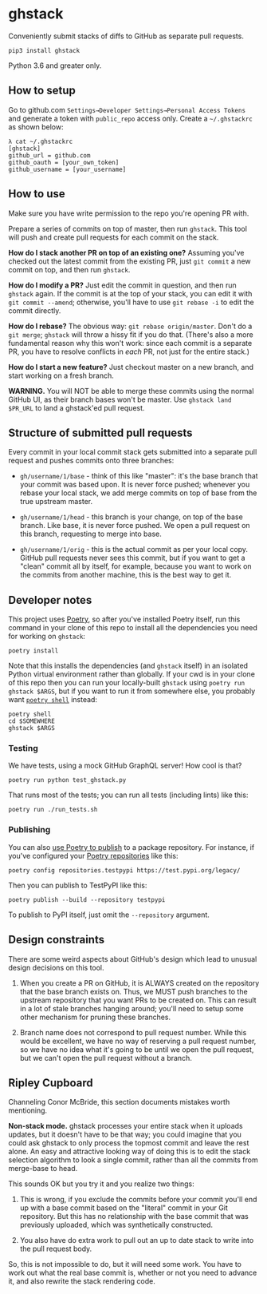 # ghstack

Conveniently submit stacks of diffs to GitHub as separate pull requests.

```
pip3 install ghstack
```

Python 3.6 and greater only.

## How to setup

Go to github.com `Settings→Developer Settings→Personal Access Tokens` and
generate a token with `public_repo` access only.
Create a `~/.ghstackrc` as shown below:
```
λ cat ~/.ghstackrc
[ghstack]
github_url = github.com
github_oauth = [your_own_token]
github_username = [your_username]
```

## How to use

Make sure you have write permission to the repo you're opening PR with.

Prepare a series of commits on top of master, then run `ghstack`.  This
tool will push and create pull requests for each commit on the stack.

**How do I stack another PR on top of an existing one?** Assuming
you've checked out the latest commit from the existing PR, just
`git commit` a new commit on top, and then run `ghstack`.

**How do I modify a PR?**  Just edit the commit in question, and then
run `ghstack` again.  If the commit is at the top of your stack,
you can edit it with `git commit --amend`; otherwise, you'll have
to use `git rebase -i` to edit the commit directly.

**How do I rebase?**  The obvious way: `git rebase origin/master`.
Don't do a `git merge`; `ghstack` will throw a hissy fit if you
do that.  (There's also a more fundamental reason why this
won't work: since each commit is a separate PR, you have to
resolve conflicts in *each* PR, not just for the entire stack.)

**How do I start a new feature?**  Just checkout master on a new
branch, and start working on a fresh branch.

**WARNING.**  You will NOT be able to merge these commits using the
normal GitHub UI, as their branch bases won't be master.  Use
`ghstack land $PR_URL` to land a ghstack'ed pull request.

## Structure of submitted pull requests

Every commit in your local commit stack gets submitted into a separate
pull request and pushes commits onto three branches:

* `gh/username/1/base` - think of this like "master": it's the base
  branch that your commit was based upon.  It is never force pushed;
  whenever you rebase your local stack, we add merge commits on top of
  base from the true upstream master.

* `gh/username/1/head` - this branch is your change, on top of the base
  branch.  Like base, it is never force pushed.  We open a pull request
  on this branch, requesting to merge into base.

* `gh/username/1/orig` - this is the actual commit as per your local
  copy.  GitHub pull requests never sees this commit, but if you want
  to get a "clean" commit all by itself, for example, because you
  want to work on the commits from another machine, this is the best way
  to get it.

## Developer notes

This project uses [Poetry](https://python-poetry.org/docs/#installation), so
after you've installed Poetry itself, run this command in your clone of this
repo to install all the dependencies you need for working on `ghstack`:
```
poetry install
```
Note that this installs the dependencies (and `ghstack` itself) in an isolated
Python virtual environment rather than globally. If your cwd is in your clone of
this repo then you can run your locally-built `ghstack` using `poetry run
ghstack $ARGS`, but if you want to run it from somewhere else, you probably want
[`poetry shell`](https://python-poetry.org/docs/cli/#shell) instead:
```
poetry shell
cd $SOMEWHERE
ghstack $ARGS
```

### Testing

We have tests, using a mock GitHub GraphQL server!  How cool is that?
```
poetry run python test_ghstack.py
```
That runs most of the tests; you can run all tests (including lints) like this:
```
poetry run ./run_tests.sh
```

### Publishing

You can also [use Poetry to
publish](https://python-poetry.org/docs/cli/#publish) to a package repository.
For instance, if you've configured your [Poetry
repositories](https://python-poetry.org/docs/repositories/) like this:
```
poetry config repositories.testpypi https://test.pypi.org/legacy/
```
Then you can publish to TestPyPI like this:
```
poetry publish --build --repository testpypi
```
To publish to PyPI itself, just omit the `--repository` argument.

## Design constraints

There are some weird aspects about GitHub's design which lead to unusual
design decisions on this tool.

1. When you create a PR on GitHub, it is ALWAYS created on the
   repository that the base branch exists on.  Thus, we MUST
   push branches to the upstream repository that you want
   PRs to be created on.  This can result in a lot of stale
   branches hanging around; you'll need to setup some other
   mechanism for pruning these branches.

2. Branch name does not correspond to pull request number. While this
   would be excellent, we have no way of reserving a pull request
   number, so we have no idea what it's going to be until we open
   the pull request, but we can't open the pull request without a
   branch.

## Ripley Cupboard

Channeling Conor McBride, this section documents mistakes worth
mentioning.

**Non-stack mode.**  ghstack processes your entire stack when it
uploads updates, but it doesn't have to be that way; you could
imagine that you could ask ghstack to only process the topmost
commit and leave the rest alone.  An easy and attractive
looking way of doing this is to edit the stack selection algorithm
to look a single commit, rather than all the commits from
merge-base to head.

This sounds OK but you try it and you realize two things:

1. This is wrong, if you exclude the commits before your commit
   you'll end up with a base commit based on the "literal"
   commit in your Git repository.  But this has no relationship
   with the base commit that was previously uploaded, which
   was synthetically constructed.

2. You also have do extra work to pull out an up to date stack
   to write into the pull request body.

So, this is not impossible to do, but it will need some work.
You have to work out what the real base commit is, whether
or not you need to advance it, and also rewrite the stack rendering
code.
